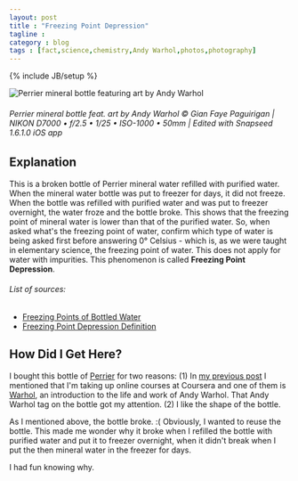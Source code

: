 ```yaml
---
layout: post
title : "Freezing Point Depression"
tagline : 
category : blog
tags : [fact,science,chemistry,Andy Warhol,photos,photography]
---
```

{% include JB/setup %}

![Perrier mineral bottle featuring art by Andy Warhol](https://i.imgur.com/Yxc9cUT.jpg)
###### Perrier mineral bottle feat. art by Andy Warhol &copy; Gian Faye Paguirigan | NIKON D7000 &bullet; f/2.5 &bullet; 1/25 &bullet; ISO-1000 &bullet; 50mm | Edited with Snapseed 1.6.1.0 iOS app

## Explanation

This is a broken bottle of Perrier mineral water refilled with purified water. When the mineral water bottle was put to freezer for days, it did not freeze. When the bottle was refilled with purified water and was put to freezer overnight, the water froze and the bottle broke. This shows that the freezing point of mineral water is lower than that of the purified water. So, when asked what's the freezing point of water, confirm which type of water is being asked first before answering 0&deg; Celsius - which is, as we were taught in elementary science, the freezing point of water. This does not apply for water with impurities. This phenomenon is called **Freezing Point Depression**.

###### List of sources:
- [Freezing Points of Bottled Water](http://forums.xkcd.com/viewtopic.php?f=18&t=17699)
- [Freezing Point Depression Definition](http://chemistry.about.com/od/chemistryglossary/a/freezingpointde.htm)

## How Did I Get Here?

I bought this bottle of [Perrier](http://www.forbes.com/sites/janelevere/2013/06/29/perrier-releases-limited-edition-mineral-water-bottles-inspired-by-andy-warhol/) for two reasons: (1) In [my previous post](/blog/mooc-summer-2014/) I mentioned that I'm taking up online courses at Coursera and one of them is [Warhol](https://www.coursera.org/course/warhol), an introduction to the life and work of Andy Warhol. That Andy Warhol tag on the bottle got my attention. (2) I like the shape of the bottle. 

As I mentioned above, the bottle broke. :( Obviously, I wanted to reuse the bottle. This made me wonder why it broke when I refilled the bottle with purified water and put it to freezer overnight, when it didn't break when I put the then mineral water in the freezer for days. 

I had fun knowing why.